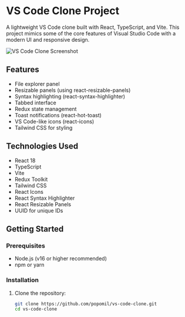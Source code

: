 # VS Code Clone Project

A lightweight VS Code clone built with React, TypeScript, and Vite. This project mimics some of the core features of Visual Studio Code with a modern UI and responsive design.

![VS Code Clone Screenshot](https://github.com/popomil/vs-code-clone/raw/main/screenshot.png)

## Features

- File explorer panel
- Resizable panels (using react-resizable-panels)
- Syntax highlighting (react-syntax-highlighter)
- Tabbed interface
- Redux state management
- Toast notifications (react-hot-toast)
- VS Code-like icons (react-icons)
- Tailwind CSS for styling

## Technologies Used

- React 18
- TypeScript
- Vite
- Redux Toolkit
- Tailwind CSS
- React Icons
- React Syntax Highlighter
- React Resizable Panels
- UUID for unique IDs

## Getting Started

### Prerequisites

- Node.js (v16 or higher recommended)
- npm or yarn

### Installation

1. Clone the repository:
   ```bash
   git clone https://github.com/popomil/vs-code-clone.git
   cd vs-code-clone
